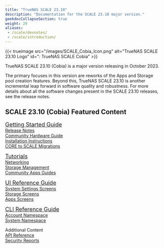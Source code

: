 ```yaml
---
title: "TrueNAS SCALE 23.10"
description: "Documentation for the SCALE 23.10 major version."
geekdocCollapseSection: true
weight: 20
aliases:
 - /scale/devnotes/
 - /scale/introduction/
---
```


{{< trueimage src="/images/SCALE_Cobia_Icon.png" alt="TrueNAS SCALE 23.10 Logo" id=": TrueNAS SCALE Cobia" >}}

TrueNAS SCALE 23.10 (Cobia) is a major version releasing in October 2023.

The primary focuses in this version are reworks of the Apps and Storage pool creation features.
Beyond this, TrueNAS SCALE 23.10 is another incremental leap forward in software quality and robustness.
For more details about all the software changes present in the SCALE 23.10 releases, see the release notes.

## SCALE 23.10 (Cobia) Featured Content

<div class="docs-sections">
  <p>
	<a href="/scale/23.10/gettingstarted/" style="font-size:18px;">Getting Started Guide</a>
	<br><a href="/scale/23.10/gettingstarted/scale23.10releasenotes/">Release Notes</a>
	<br><a href="/scale/23.10/gettingstarted/scalehardwareguide/">Community Hardware Guide</a>
	<br><a href="/scale/23.10/gettingstarted/install/">Installation Instructions</a>
	<br><a href="/scale/23.10/gettingstarted/migrate/">CORE to SCALE Migrations</a>
  </p>
  <p>
	<a href="/scale/23.10/scaletutorials/" style="font-size:18px;">Tutorials</a>
	<br><a href="/scale/23.10/scaletutorials/network/">Networking</a>
	<br><a href="/scale/23.10/scaletutorials/storage/">Storage Management</a>
	<br><a href="/scale/23.10//scaletutorials/apps/communityapps/">Community Apps Guides</a>
  </p>
  <p>
	<a href="/scale/23.10/scaleuireference/" style="font-size:18px;">UI Reference Guide</a>
	<br><a href="/scale/23.10/scaleuireference/systemsettings/">System Settings Screens</a>
	<br><a href="/scale/23.10/scaleuireference/storage/">Storage Screens</a>
	<br><a href="/scale/23.10/scaleuireference/apps/">Apps Screens</a>
  </p>
  <p>
	<a href="/scale/23.10/scaleclireference/" style="font-size:18px;">CLI Reference Guide</a>
	<br><a href="/scale/23.10/scaleclireference/account/">Account Namespace</a>
	<br><a href="/scale/23.10/scaleclireference/system/">System Namespace</a>
  </p>
  <p>
	Additional Content
	<br><a href="/scale/23.10/api/">API Reference</a>
	<br><a href="/scale/23.10/scalesecurityreports/">Security Reports</a>
  </p>
</div>